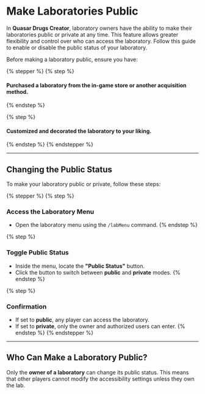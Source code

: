 # Make Laboratories Public

In **Quasar Drugs Creator**, laboratory owners have the ability to make their laboratories public or private at any time. This feature allows greater flexibility and control over who can access the laboratory. Follow this guide to enable or disable the public status of your laboratory.

Before making a laboratory public, ensure you have:

{% stepper %}
{% step %}
#### **Purchased a laboratory** from the in-game store or another acquisition method.
{% endstep %}

{% step %}
#### **Customized and decorated the laboratory** to your liking.
{% endstep %}
{% endstepper %}

***

## Changing the Public Status

To make your laboratory public or private, follow these steps:

{% stepper %}
{% step %}
### A**ccess the Laboratory Menu**

* Open the laboratory menu using the `/labMenu` command.
{% endstep %}

{% step %}
### T**oggle Public Status**

* Inside the menu, locate the **"Public Status"** button.
* Click the button to switch between **public** and **private** modes.
{% endstep %}

{% step %}
### **Confirmation**

* If set to **public**, any player can access the laboratory.
* If set to **private**, only the owner and authorized users can enter.
{% endstep %}
{% endstepper %}

***

## Who Can Make a Laboratory Public?

Only the **owner of a laboratory** can change its public status. This means that other players cannot modify the accessibility settings unless they own the lab.
